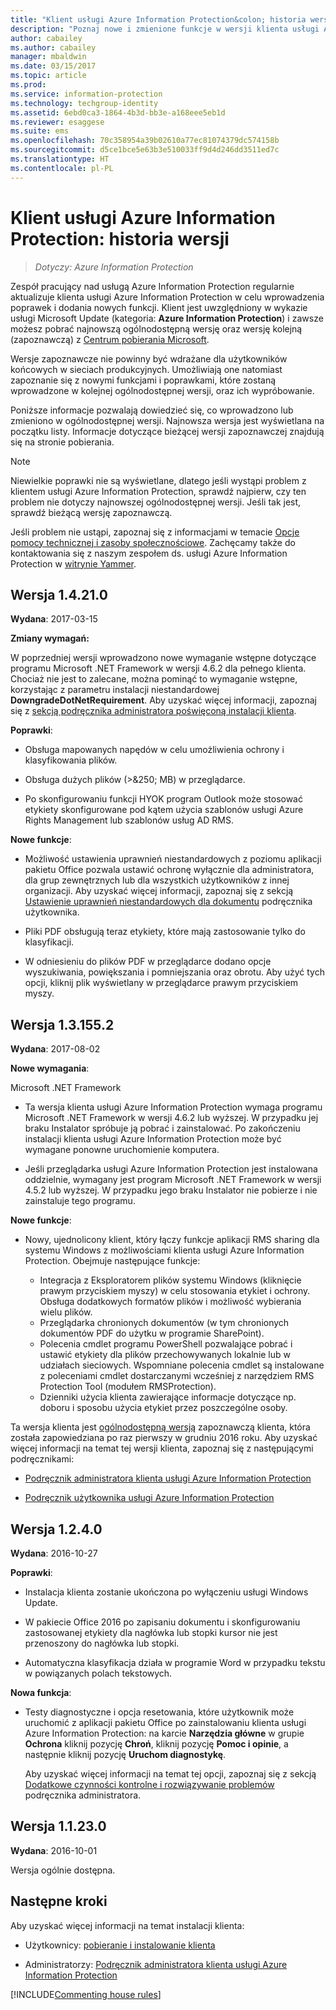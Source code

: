 ```yaml
---
title: "Klient usługi Azure Information Protection&colon; historia wersji"
description: "Poznaj nowe i zmienione funkcje w wersji klienta usługi Azure Information Protection dla systemu Windows."
author: cabailey
ms.author: cabailey
manager: mbaldwin
ms.date: 03/15/2017
ms.topic: article
ms.prod: 
ms.service: information-protection
ms.technology: techgroup-identity
ms.assetid: 6ebd0ca3-1864-4b3d-bb3e-a168eee5eb1d
ms.reviewer: esaggese
ms.suite: ems
ms.openlocfilehash: 70c358954a39b02610a77ec81074379dc574158b
ms.sourcegitcommit: d5ce1bce5e63b3e510033ff9d4d246dd3511ed7c
ms.translationtype: HT
ms.contentlocale: pl-PL
---
```

# <a name="azure-information-protection-client-version-release-history"></a>Klient usługi Azure Information Protection: historia wersji

>*Dotyczy: Azure Information Protection*

Zespół pracujący nad usługą Azure Information Protection regularnie aktualizuje klienta usługi Azure Information Protection w celu wprowadzenia poprawek i dodania nowych funkcji. Klient jest uwzględniony w wykazie usługi Microsoft Update (kategoria: **Azure Information Protection**) i zawsze możesz pobrać najnowszą ogólnodostępną wersję oraz wersję kolejną (zapoznawczą) z [Centrum pobierania Microsoft](https://www.microsoft.com/en-us/download/details.aspx?id=53018).

Wersje zapoznawcze nie powinny być wdrażane dla użytkowników końcowych w sieciach produkcyjnych. Umożliwiają one natomiast zapoznanie się z nowymi funkcjami i poprawkami, które zostaną wprowadzone w kolejnej ogólnodostępnej wersji, oraz ich wypróbowanie. 

Poniższe informacje pozwalają dowiedzieć się, co wprowadzono lub zmieniono w ogólnodostępnej wersji. Najnowsza wersja jest wyświetlana na początku listy. Informacje dotyczące bieżącej wersji zapoznawczej znajdują się na stronie pobierania.

> [!NOTE]
> Niewielkie poprawki nie są wyświetlane, dlatego jeśli wystąpi problem z klientem usługi Azure Information Protection, sprawdź najpierw, czy ten problem nie dotyczy najnowszej ogólnodostępnej wersji. Jeśli tak jest, sprawdź bieżącą wersję zapoznawczą.
>  
> Jeśli problem nie ustąpi, zapoznaj się z informacjami w temacie [Opcje pomocy technicznej i zasoby społecznościowe](../get-started/information-support.md#support-options-and-community-resources). Zachęcamy także do kontaktowania się z naszym zespołem ds. usługi Azure Information Protection w [witrynie Yammer](https://www.yammer.com/askipteam/).

## <a name="version-14210"></a>Wersja 1.4.21.0

**Wydana**: 2017-03-15

**Zmiany wymagań:**

W poprzedniej wersji wprowadzono nowe wymaganie wstępne dotyczące programu Microsoft .NET Framework w wersji 4.6.2 dla pełnego klienta. Chociaż nie jest to zalecane, można pominąć to wymaganie wstępne, korzystając z parametru instalacji niestandardowej **DowngradeDotNetRequirement**. Aby uzyskać więcej informacji, zapoznaj się z [sekcją podręcznika administratora poświęconą instalacji klienta](client-admin-guide.md#how-to-install-the-azure-information-protection-client-for-users).


**Poprawki**:

- Obsługa mapowanych napędów w celu umożliwienia ochrony i klasyfikowania plików.

- Obsługa dużych plików (>&250; MB) w przeglądarce. 

- Po skonfigurowaniu funkcji HYOK program Outlook może stosować etykiety skonfigurowane pod kątem użycia szablonów usługi Azure Rights Management lub szablonów usług AD RMS.


**Nowe funkcje**:

- Możliwość ustawienia uprawnień niestandardowych z poziomu aplikacji pakietu Office pozwala ustawić ochronę wyłącznie dla administratora, dla grup zewnętrznych lub dla wszystkich użytkowników z innej organizacji. Aby uzyskać więcej informacji, zapoznaj się z sekcją [Ustawienie uprawnień niestandardowych dla dokumentu](client-classify-protect.md#set-custom-permissions-for-a-document) podręcznika użytkownika.
    
- Pliki PDF obsługują teraz etykiety, które mają zastosowanie tylko do klasyfikacji.

- W odniesieniu do plików PDF w przeglądarce dodano opcje wyszukiwania, powiększania i pomniejszania oraz obrotu. Aby użyć tych opcji, kliknij plik wyświetlany w przeglądarce prawym przyciskiem myszy.


## <a name="version-131552"></a>Wersja 1.3.155.2

**Wydana**: 2017-08-02

**Nowe wymagania**:

Microsoft .NET Framework

- Ta wersja klienta usługi Azure Information Protection wymaga programu Microsoft .NET Framework w wersji 4.6.2 lub wyższej. W przypadku jej braku Instalator spróbuje ją pobrać i zainstalować. Po zakończeniu instalacji klienta usługi Azure Information Protection może być wymagane ponowne uruchomienie komputera.

- Jeśli przeglądarka usługi Azure Information Protection jest instalowana oddzielnie, wymagany jest program Microsoft .NET Framework w wersji 4.5.2 lub wyższej. W przypadku jego braku Instalator nie pobierze i nie zainstaluje tego programu.

**Nowe funkcje**:

- Nowy, ujednolicony klient, który łączy funkcje aplikacji RMS sharing dla systemu Windows z możliwościami klienta usługi Azure Information Protection. Obejmuje następujące funkcje:
    
    - Integracja z Eksploratorem plików systemu Windows (kliknięcie prawym przyciskiem myszy) w celu stosowania etykiet i ochrony. Obsługa dodatkowych formatów plików i możliwość wybierania wielu plików.
    - Przeglądarka chronionych dokumentów (w tym chronionych dokumentów PDF do użytku w programie SharePoint).
    - Polecenia cmdlet programu PowerShell pozwalające pobrać i ustawić etykiety dla plików przechowywanych lokalnie lub w udziałach sieciowych. Wspomniane polecenia cmdlet są instalowane z poleceniami cmdlet dostarczanymi wcześniej z narzędziem RMS Protection Tool (modułem RMSProtection).
    - Dzienniki użycia klienta zawierające informacje dotyczące np. doboru i sposobu użycia etykiet przez poszczególne osoby.

Ta wersja klienta jest [ogólnodostępną wersją](https://blogs.technet.microsoft.com/enterprisemobility/2017/02/08/azure-information-protection-december-update-moves-to-general-availability/) zapoznawczą klienta, która została zapowiedziana po raz pierwszy w grudniu 2016 roku. Aby uzyskać więcej informacji na temat tej wersji klienta, zapoznaj się z następującymi podręcznikami:

- [Podręcznik administratora klienta usługi Azure Information Protection](client-admin-guide.md)

- [Podręcznik użytkownika usługi Azure Information Protection](client-user-guide.md)


## <a name="version-1240"></a>Wersja 1.2.4.0

**Wydana**: 2016-10-27

**Poprawki**:

- Instalacja klienta zostanie ukończona po wyłączeniu usługi Windows Update.

- W pakiecie Office 2016 po zapisaniu dokumentu i skonfigurowaniu zastosowanej etykiety dla nagłówka lub stopki kursor nie jest przenoszony do nagłówka lub stopki.

- Automatyczna klasyfikacja działa w programie Word w przypadku tekstu w powiązanych polach tekstowych.

**Nowa funkcja**:

- Testy diagnostyczne i opcja resetowania, które użytkownik może uruchomić z aplikacji pakietu Office po zainstalowaniu klienta usługi Azure Information Protection: na karcie **Narzędzia główne** w grupie **Ochrona** kliknij pozycję **Chroń**, kliknij pozycję **Pomoc i opinie**, a następnie kliknij pozycję **Uruchom diagnostykę**. 

    Aby uzyskać więcej informacji na temat tej opcji, zapoznaj się z sekcją [Dodatkowe czynności kontrolne i rozwiązywanie problemów](client-admin-guide.md#additional-checks-and-troubleshooting) podręcznika administratora.

## <a name="version-11230"></a>Wersja 1.1.23.0

**Wydana**: 2016-10-01

Wersja ogólnie dostępna.

## <a name="next-steps"></a>Następne kroki

Aby uzyskać więcej informacji na temat instalacji klienta:

- Użytkownicy: [pobieranie i instalowanie klienta](install-client-app.md)

- Administratorzy: [Podręcznik administratora klienta usługi Azure Information Protection](client-admin-guide.md)


[!INCLUDE[Commenting house rules](../includes/houserules.md)]
